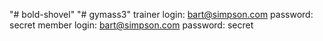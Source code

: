 "# bold-shovel" 
"# gymass3" 
trainer login: bart@simpson.com
password: secret
member login: bart@simpson.com
password: secret
